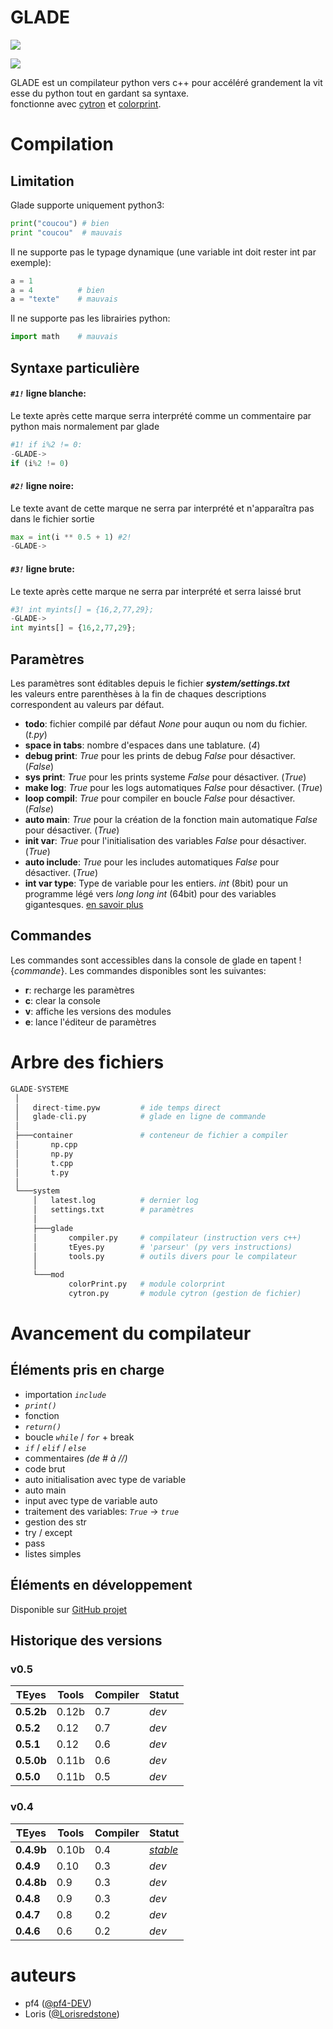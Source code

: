 # GLADE

![](https://zupimages.net/up/21/39/i59m.png)

[![](https://img.shields.io/badge/dernière%20version%20stable-gray.svg?colorB=4F44D6&style=for-the-badge)](https://github.com/pf4-DEV/glade/releases/latest)

GLADE est un compilateur python vers c++ pour accéléré grandement la vitesse du python tout en gardant sa syntaxe.\
fonctionne avec [cytron](https://github.com/pf4-DEV/cytron) et [colorprint](https://github.com/pf4-DEV/Color-Printer).

# Compilation

## Limitation

Glade supporte uniquement python3:
```py
print("coucou") # bien
print "coucou"  # mauvais
```
Il ne supporte pas le typage dynamique (une variable int doit rester int par exemple):
```py
a = 1
a = 4          # bien
a = "texte"    # mauvais
```
Il ne supporte pas les librairies python:
```py
import math    # mauvais
```

## Syntaxe particulière
#### *`#1!`* ligne blanche:
Le texte après cette marque serra interprété comme un commentaire par python mais normalement par glade
```py
#1! if i%2 != 0:
-GLADE->
if (i%2 != 0)
```
#### *`#2!`* ligne noire:
Le texte avant de cette marque ne serra par interprété et n'apparaîtra pas dans le fichier sortie
```py
max = int(i ** 0.5 + 1) #2!
-GLADE->

```
#### *`#3!`* ligne brute:
Le texte après cette marque ne serra par interprété et serra laissé brut
```py
#3! int myints[] = {16,2,77,29};
-GLADE->
int myints[] = {16,2,77,29};
```

## Paramètres
Les paramètres sont éditables depuis le fichier ***system/settings.txt***\
les valeurs entre parenthèses à la fin de chaques descriptions correspondent au valeurs par défaut.

- **todo**: fichier compilé par défaut *None* pour auqun ou nom du fichier. (*t.py*)
- **space in tabs**: nombre d'espaces dans une tablature. (*4*)
- **debug print**: *True* pour les prints de debug *False* pour désactiver. (*False*)
- **sys print**: *True* pour les prints systeme *False* pour désactiver. (*True*)
- **make log**: *True* pour les logs automatiques *False* pour désactiver. (*True*)
- **loop compil**: *True* pour compiler en boucle *False* pour désactiver. (*False*)
- **auto main**: *True* pour la création de la fonction main automatique *False* pour désactiver. (*True*)
- **init var**: *True* pour l'initialisation des variables *False* pour désactiver. (*True*)
- **auto include**: *True* pour les includes automatiques *False* pour désactiver. (*True*)
- **int var type**: Type de variable pour les entiers. *int* (8bit) pour un programme légé vers *long long int* (64bit) pour des variables gigantesques. [en savoir plus](https://fr.wikipedia.org/wiki/Types_de_donnée_du_langage_C)

## Commandes

Les commandes sont accessibles dans la console de glade en tapent !{*commande*}. Les commandes disponibles sont les suivantes:
- **r**: recharge les paramètres
- **c**: clear la console
- **v**: affiche les versions des modules
- **e**: lance l'éditeur de paramètres

# Arbre des fichiers

```py
GLADE-SYSTEME
 │
 │   direct-time.pyw         # ide temps direct
 │   glade-cli.py            # glade en ligne de commande
 │
 ├───container               # conteneur de fichier a compiler
 │       np.cpp
 │       np.py
 │       t.cpp
 │       t.py  
 │
 └───system
     │   latest.log          # dernier log
     │   settings.txt        # paramètres
     │
     ├───glade
     │       compiler.py     # compilateur (instruction vers c++)
     │       tEyes.py        # 'parseur' (py vers instructions)
     │       tools.py        # outils divers pour le compilateur
     │
     └───mod
             colorPrint.py   # module colorprint
             cytron.py       # module cytron (gestion de fichier)
```

# Avancement du compilateur
## Éléments pris en charge

- importation *`include`*
- *`print()`*
- fonction
- *`return()`*
- boucle *`while`* / *`for`* + break
- *`if`* / *`elif`* / *`else`*
- commentaires *(de # à //)*
- code brut
- auto initialisation avec type de variable
- auto main
- input avec type de variable auto
- traitement des variables: *`True`* -> *`true`*
- gestion des str
- try / except
- pass
- listes simples

## Éléments en développement

Disponible sur [GitHub projet](https://github.com/users/pf4-DEV/projects/2)

## Historique des versions

### v0.5

|**TEyes** |Tools|Compiler|Statut|
|----------|-----|--------|------|
|**0.5.2b**|0.12b|0.7     |*dev* |
|**0.5.2** |0.12 |0.7     |*dev* |
|**0.5.1** |0.12 |0.6     |*dev* |
|**0.5.0b**|0.11b|0.6     |*dev* |
|**0.5.0** |0.11b|0.5     |*dev* |

### v0.4

|**TEyes** |Tools|Compiler|Statut|
|----------|-----|--------|------|
|**0.4.9b**|0.10b|0.4     |[*stable*](https://github.com/pf4-DEV/glade/releases/tag/0.4.9b)|
|**0.4.9** |0.10 |0.3     |*dev* |
|**0.4.8b**|0.9  |0.3     |*dev* |
|**0.4.8** |0.9  |0.3     |*dev* |
|**0.4.7** |0.8  |0.2     |*dev* |
|**0.4.6** |0.6  |0.2     |*dev* |

# auteurs

- pf4 ([@pf4-DEV](https://github.com/pf4-DEV))
- Loris ([@Lorisredstone](https://github.com/Lorisredstone))